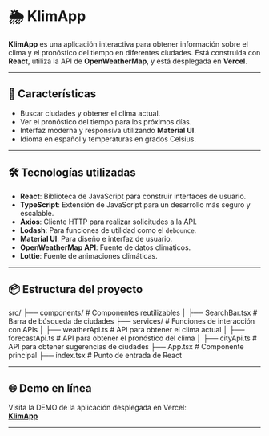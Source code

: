 # 🌦️ KlimApp

**KlimApp** es una aplicación interactiva para obtener información sobre el clima y el pronóstico del tiempo en diferentes ciudades. Está construida con **React**, utiliza la API de **OpenWeatherMap**, y está desplegada en **Vercel**.

---

## 🚀 **Características**

- Buscar ciudades y obtener el clima actual.
- Ver el pronóstico del tiempo para los próximos días.
- Interfaz moderna y responsiva utilizando **Material UI**.
- Idioma en español y temperaturas en grados Celsius.

---

## 🛠️ **Tecnologías utilizadas**

- **React**: Biblioteca de JavaScript para construir interfaces de usuario.
- **TypeScript**: Extensión de JavaScript para un desarrollo más seguro y escalable.
- **Axios**: Cliente HTTP para realizar solicitudes a la API.
- **Lodash**: Para funciones de utilidad como el `debounce`.
- **Material UI**: Para diseño e interfaz de usuario.
- **OpenWeatherMap API**: Fuente de datos climáticos.
- **Lottie**: Fuente de animaciones climáticas.

---

## 📦 **Estructura del proyecto**

src/ ├── components/ # Componentes reutilizables │ ├── SearchBar.tsx # Barra de búsqueda de ciudades ├── services/ # Funciones de interacción con APIs │ ├── weatherApi.ts # API para obtener el clima actual │ ├── forecastApi.ts # API para obtener el pronóstico del clima │ ├── cityApi.ts # API para obtener sugerencias de ciudades ├── App.tsx # Componente principal ├── index.tsx # Punto de entrada de React

---

## 🌐 **Demo en línea**

Visita la DEMO de la aplicación desplegada en Vercel:  
[**KlimApp**](https://klimapp.vercel.app)

---